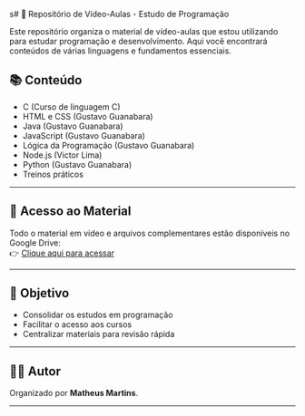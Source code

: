 s# 🎥 Repositório de Vídeo-Aulas - Estudo de Programação

Este repositório organiza o material de vídeo-aulas que estou utilizando para estudar programação e desenvolvimento. Aqui você encontrará conteúdos de várias linguagens e fundamentos essenciais.

## 📚 Conteúdo

- C (Curso de linguagem C)
- HTML e CSS (Gustavo Guanabara)
- Java (Gustavo Guanabara)
- JavaScript (Gustavo Guanabara)
- Lógica da Programação (Gustavo Guanabara)
- Node.js (Victor Lima)
- Python (Gustavo Guanabara)
- Treinos práticos

---

## 🔗 Acesso ao Material

Todo o material em vídeo e arquivos complementares estão disponíveis no Google Drive:  
👉 [Clique aqui para acessar](https://drive.google.com/drive/folders/1EaY2ae4_exxPu846zsr08VUPQorgI29b?usp=drive_link)

---

## 🎯 Objetivo

- Consolidar os estudos em programação
- Facilitar o acesso aos cursos
- Centralizar materiais para revisão rápida

---

## 🧑‍💻 Autor

Organizado por **Matheus Martins**.

---
